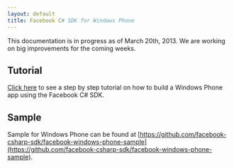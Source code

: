 ```yaml
---
layout: default
title: Facebook C# SDK for Windows Phone
---
```


This documentation is in progress as of March 20th, 2013. We are working on big improvements for the coming weeks.

## Tutorial
[Click here](tutorial/) to see a step by step tutorial on how to build a Windows Phone app using the Facebook C# SDK.
## Sample
Sample for Windows Phone can be found at 
[https://github.com/facebook-csharp-sdk/facebook-windows-phone-sample](https://github.com/facebook-csharp-sdk/facebook-windows-phone-sample).